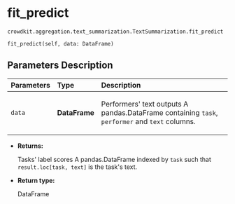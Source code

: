 # fit_predict
`crowdkit.aggregation.text_summarization.TextSummarization.fit_predict`

```
fit_predict(self, data: DataFrame)
```

## Parameters Description

| Parameters | Type | Description |
| :----------| :----| :-----------|
`data`|**DataFrame**|<p>Performers&#x27; text outputs A pandas.DataFrame containing `task`, `performer` and `text` columns.</p>

* **Returns:**

  Tasks' label scores
A pandas.DataFrame indexed by `task` such that `result.loc[task, text]`
is the task's text.

* **Return type:**

  DataFrame
